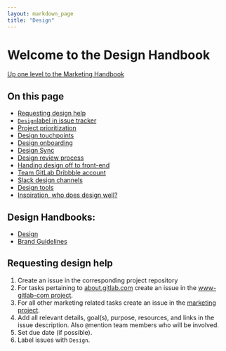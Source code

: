 ```yaml
---
layout: markdown_page
title: "Design"
---
```

# Welcome to the Design Handbook

[Up one level to the Marketing Handbook](/handbook/marketing/)    

## On this page
* [Requesting design help](#designHelp)
* [`Design`label in issue tracker](#designLabel)
* [Project prioritization](#priority)
* [Design touchpoints](#touchpoints)
* [Design onboarding](#onboarding)
* [Design Sync](#designSync)
* [Design review process](#review)
* [Handing design off to front-end](#front-end)
* [Team GitLab Dribbble account](#dribbble)
* [Slack design channels](#chat)  
* [Design tools](#designTools)
* [Inspiration, who does design well?](#inspiration)

## Design Handbooks:  

- [Design](/handbook/marketing/design/)  
- [Brand Guidelines](/handbook/marketing/design/brand-guidelines/)   

## Requesting design help<a name="designHelp"></a>

1. Create an issue in the corresponding project repository
  1. For tasks pertaining to [about.gitlab.com](about.gitlab.com) create an issue in the [www-gitlab-com project](https://gitlab.com/gitlab-com/www-gitlab-com/issues).
  1. For all other marketing related tasks create an issue in the [marketing project](https://gitlab.com/gitlab-com/marketing/issues).
1. Add all relevant details, goal(s), purpose, resources, and links in the issue description. Also `@`mention team members who will be involved.
1. Set due date (if possible).
1. Label issues with `Design`.
